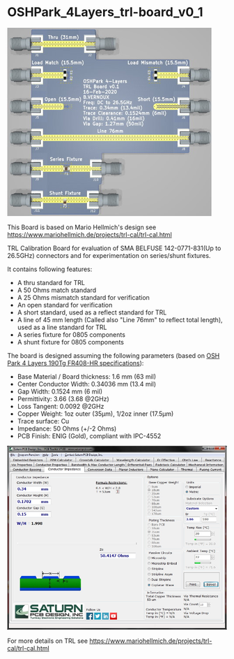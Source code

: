 OSHPark_4Layers_trl-board_v0_1
==============================

![OSHPark 4Layers trl-board v0.1](OSHPark_4Layers_trl-board_v0_1_3D_Top.jpg)

This Board is based on Mario Hellmich's design see https://www.mariohellmich.de/projects/trl-cal/trl-cal.html

TRL Calibration Board for evaluation of SMA BELFUSE 142-0771-831(Up to 26.5GHz) connectors and for experimentation on series/shunt fixtures.

It contains following features:
* A thru standard for TRL
* A 50 Ohms match standard
* A 25 Ohms mismatch standard for verification
* An open standard for verification
* A short standard, used as a reflect standard for TRL
* A line of 45 mm length (Called also "Line 76mm" to reflect total length), used as a line standard for TRL
* A series fixture for 0805 components
* A shunt fixture for 0805 components

The board is designed assuming the following parameters (based on [OSH Park 4 Layers 190Tg FR408-HR specifications](https://docs.oshpark.com/services/four-layer)):
* Base Material / Board thickness: 1.6 mm (63 mil)
* Center Conductor Width: 0.34036 mm (13.4 mil)
* Gap Width: 0.1524 mm (6 mil)
* Permittivity: 3.66 (3.68 @2GHz)
* Loss Tangent: 0.0092 @2GHz
* Copper Weight: 1oz outer (35µm), 1/2oz inner (17.5µm)
* Trace surface: Cu
* Impedance: 50 Ohms (+/-2 Ohms)
* PCB Finish: ENIG (Gold), compliant with IPC-4552

![SaturnPCB_PCB_Toolkit_v7_08_CPWG_Z50Ohms_OSHPark_4Layers](SaturnPCB_PCB_Toolkit_v7_08_CPWG_Z50Ohms_OSHPark_4Layers.jpg)

For more details on TRL see https://www.mariohellmich.de/projects/trl-cal/trl-cal.html
